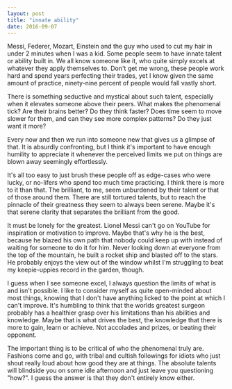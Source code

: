 ```yaml
---
layout: post
title: "innate ability"
date: 2016-09-07
---
```


Messi, Federer, Mozart, Einstein and the guy who used to cut my hair in under 2 minutes when I was a kid. Some people seem to have innate talent or ability built in. We all know someone like it, who quite simply excels at whatever they apply themselves to. Don't get me wrong, these people work hard and spend years perfecting their trades, yet I know given the same amount of practice, ninety-nine percent of people would fall vastly short.

There is something seductive and mystical about such talent, especially when it elevates someone above their peers. What makes the phenomenal tick? Are their brains better? Do they think faster? Does time seem to move slower for them, and can they see more complex patterns? Do they just want it more?

Every now and then we run into someone new that gives us a glimpse of that. It is absurdly confronting, but I think it's important to have enough humility to appreciate it whenever the perceived limits we put on things are blown away seemingly effortlessly.

It's all too easy to just brush these people off as edge-cases who were lucky, or no-lifers who spend too much time practicing. I think there is more to it than that. The brilliant, to me, seem unburdened by their talent or that of those around them. There are still tortured talents, but to reach the pinnacle of their greatness they seem to always been serene. Maybe it's that serene clarity that separates the brilliant from the good.

It must be lonely for the greatest. Lionel Messi can't go on YouTube for inspiration or motivation to improve. Maybe that's why he is the best, because he blazed his own path that nobody could keep up with instead of waiting for someone to do it for him. Never looking down at everyone from the top of the mountain, he built a rocket ship and blasted off to the stars. He probably enjoys the view out of the window whilst I'm struggling to beat my keepie-uppies record in the garden, though.

I guess when I see someone excel, I always question the limits of what is and isn't possible. I like to consider myself as quite open-minded about most things, knowing that I don't have anything licked to the point at which I can't improve. It's humbling to think that the worlds greatest surgeon probably has a healthier grasp over his limitations than his abilities and knowledge. Maybe that is what drives the best, the knowledge that there is more to gain, learn or achieve. Not accolades and prizes, or beating their opponent.

The important thing is to be critical of who the phenomenal truly are. Fashions come and go, with tribal and cultish followings for idiots who just shout really loud about how good they are at things. The absolute talents will blindside you on some idle afternoon and just leave you questioning "how?". I guess the answer is that they don't entirely know either.
